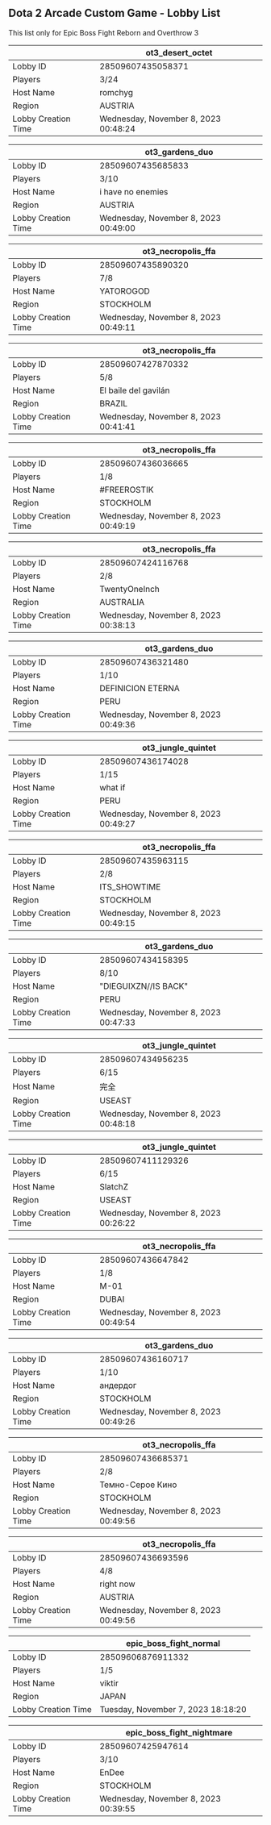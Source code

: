 ## Dota 2 Arcade Custom Game - Lobby List

This list only for Epic Boss Fight Reborn and Overthrow 3

|  | ot3_desert_octet |
| ------ | ------ |
| Lobby ID | 28509607435058371 |
| Players | 3/24 |
| Host Name | romchyg |
| Region | AUSTRIA |
| Lobby Creation Time | Wednesday, November 8, 2023 00:48:24 |


|  | ot3_gardens_duo |
| ------ | ------ |
| Lobby ID | 28509607435685833 |
| Players | 3/10 |
| Host Name | i have no enemies |
| Region | AUSTRIA |
| Lobby Creation Time | Wednesday, November 8, 2023 00:49:00 |


|  | ot3_necropolis_ffa |
| ------ | ------ |
| Lobby ID | 28509607435890320 |
| Players | 7/8 |
| Host Name | YATOROGOD |
| Region | STOCKHOLM |
| Lobby Creation Time | Wednesday, November 8, 2023 00:49:11 |


|  | ot3_necropolis_ffa |
| ------ | ------ |
| Lobby ID | 28509607427870332 |
| Players | 5/8 |
| Host Name | El baile del gavilán |
| Region | BRAZIL |
| Lobby Creation Time | Wednesday, November 8, 2023 00:41:41 |


|  | ot3_necropolis_ffa |
| ------ | ------ |
| Lobby ID | 28509607436036665 |
| Players | 1/8 |
| Host Name | #FREEROSTIK |
| Region | STOCKHOLM |
| Lobby Creation Time | Wednesday, November 8, 2023 00:49:19 |


|  | ot3_necropolis_ffa |
| ------ | ------ |
| Lobby ID | 28509607424116768 |
| Players | 2/8 |
| Host Name | TwentyOneInch |
| Region | AUSTRALIA |
| Lobby Creation Time | Wednesday, November 8, 2023 00:38:13 |


|  | ot3_gardens_duo |
| ------ | ------ |
| Lobby ID | 28509607436321480 |
| Players | 1/10 |
| Host Name | DEFINICION ETERNA |
| Region | PERU |
| Lobby Creation Time | Wednesday, November 8, 2023 00:49:36 |


|  | ot3_jungle_quintet |
| ------ | ------ |
| Lobby ID | 28509607436174028 |
| Players | 1/15 |
| Host Name | what if |
| Region | PERU |
| Lobby Creation Time | Wednesday, November 8, 2023 00:49:27 |


|  | ot3_necropolis_ffa |
| ------ | ------ |
| Lobby ID | 28509607435963115 |
| Players | 2/8 |
| Host Name | ITS_SHOWTIME |
| Region | STOCKHOLM |
| Lobby Creation Time | Wednesday, November 8, 2023 00:49:15 |


|  | ot3_gardens_duo |
| ------ | ------ |
| Lobby ID | 28509607434158395 |
| Players | 8/10 |
| Host Name | "DIEGUIXZN//IS BACK" |
| Region | PERU |
| Lobby Creation Time | Wednesday, November 8, 2023 00:47:33 |


|  | ot3_jungle_quintet |
| ------ | ------ |
| Lobby ID | 28509607434956235 |
| Players | 6/15 |
| Host Name | 完全 |
| Region | USEAST |
| Lobby Creation Time | Wednesday, November 8, 2023 00:48:18 |


|  | ot3_jungle_quintet |
| ------ | ------ |
| Lobby ID | 28509607411129326 |
| Players | 6/15 |
| Host Name | SlatchZ |
| Region | USEAST |
| Lobby Creation Time | Wednesday, November 8, 2023 00:26:22 |


|  | ot3_necropolis_ffa |
| ------ | ------ |
| Lobby ID | 28509607436647842 |
| Players | 1/8 |
| Host Name | М-01 |
| Region | DUBAI |
| Lobby Creation Time | Wednesday, November 8, 2023 00:49:54 |


|  | ot3_gardens_duo |
| ------ | ------ |
| Lobby ID | 28509607436160717 |
| Players | 1/10 |
| Host Name | андердог |
| Region | STOCKHOLM |
| Lobby Creation Time | Wednesday, November 8, 2023 00:49:26 |


|  | ot3_necropolis_ffa |
| ------ | ------ |
| Lobby ID | 28509607436685371 |
| Players | 2/8 |
| Host Name | Темно-Серое Кино |
| Region | STOCKHOLM |
| Lobby Creation Time | Wednesday, November 8, 2023 00:49:56 |


|  | ot3_necropolis_ffa |
| ------ | ------ |
| Lobby ID | 28509607436693596 |
| Players | 4/8 |
| Host Name | right now |
| Region | AUSTRIA |
| Lobby Creation Time | Wednesday, November 8, 2023 00:49:56 |


|  | epic_boss_fight_normal |
| ------ | ------ |
| Lobby ID | 28509606876911332 |
| Players | 1/5 |
| Host Name | viktir |
| Region | JAPAN |
| Lobby Creation Time | Tuesday, November 7, 2023 18:18:20 |


|  | epic_boss_fight_nightmare |
| ------ | ------ |
| Lobby ID | 28509607425947614 |
| Players | 3/10 |
| Host Name | EnDee |
| Region | STOCKHOLM |
| Lobby Creation Time | Wednesday, November 8, 2023 00:39:55 |


